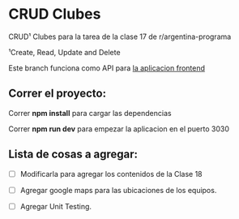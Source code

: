 # CRUD Clubes
CRUD¹ Clubes para la tarea de la clase 17 de r/argentina-programa

¹Create, Read, Update and Delete

Este branch funciona como API para [la aplicacion frontend](https://github.com/jjuannn/frontend-app)

## Correr el proyecto: 

Correr **npm install** para cargar las dependencias

Correr **npm run dev** para empezar la aplicacion en el puerto 3030


## Lista de cosas a agregar:
- [ ] Modificarla para agregar los contenidos de la Clase 18
- [ ] Agregar google maps para las ubicaciones de los equipos.
- [ ] Agregar Unit Testing.
  



